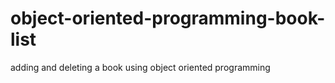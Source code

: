 # object-oriented-programming-book-list
adding and deleting a book using object oriented programming
